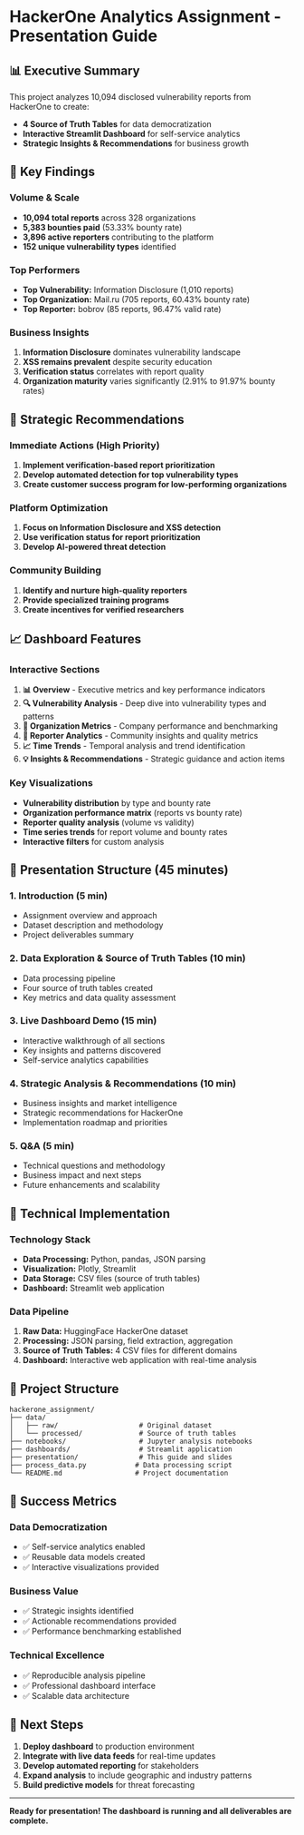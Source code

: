 # HackerOne Analytics Assignment - Presentation Guide

## 📊 Executive Summary

This project analyzes 10,094 disclosed vulnerability reports from HackerOne to create:
- **4 Source of Truth Tables** for data democratization
- **Interactive Streamlit Dashboard** for self-service analytics
- **Strategic Insights & Recommendations** for business growth

## 🎯 Key Findings

### **Volume & Scale**
- **10,094 total reports** across 328 organizations
- **5,383 bounties paid** (53.33% bounty rate)
- **3,896 active reporters** contributing to the platform
- **152 unique vulnerability types** identified

### **Top Performers**
- **Top Vulnerability:** Information Disclosure (1,010 reports)
- **Top Organization:** Mail.ru (705 reports, 60.43% bounty rate)
- **Top Reporter:** bobrov (85 reports, 96.47% valid rate)

### **Business Insights**
1. **Information Disclosure** dominates vulnerability landscape
2. **XSS remains prevalent** despite security education
3. **Verification status** correlates with report quality
4. **Organization maturity** varies significantly (2.91% to 91.97% bounty rates)

## 🚀 Strategic Recommendations

### **Immediate Actions (High Priority)**
1. **Implement verification-based report prioritization**
2. **Develop automated detection for top vulnerability types**
3. **Create customer success program for low-performing organizations**

### **Platform Optimization**
1. **Focus on Information Disclosure and XSS detection**
2. **Use verification status for report prioritization**
3. **Develop AI-powered threat detection**

### **Community Building**
1. **Identify and nurture high-quality reporters**
2. **Provide specialized training programs**
3. **Create incentives for verified researchers**

## 📈 Dashboard Features

### **Interactive Sections**
1. **📊 Overview** - Executive metrics and key performance indicators
2. **🔍 Vulnerability Analysis** - Deep dive into vulnerability types and patterns
3. **🏢 Organization Metrics** - Company performance and benchmarking
4. **👥 Reporter Analytics** - Community insights and quality metrics
5. **📈 Time Trends** - Temporal analysis and trend identification
6. **💡 Insights & Recommendations** - Strategic guidance and action items

### **Key Visualizations**
- **Vulnerability distribution** by type and bounty rate
- **Organization performance matrix** (reports vs bounty rate)
- **Reporter quality analysis** (volume vs validity)
- **Time series trends** for report volume and bounty rates
- **Interactive filters** for custom analysis

## 🎤 Presentation Structure (45 minutes)

### **1. Introduction (5 min)**
- Assignment overview and approach
- Dataset description and methodology
- Project deliverables summary

### **2. Data Exploration & Source of Truth Tables (10 min)**
- Data processing pipeline
- Four source of truth tables created
- Key metrics and data quality assessment

### **3. Live Dashboard Demo (15 min)**
- Interactive walkthrough of all sections
- Key insights and patterns discovered
- Self-service analytics capabilities

### **4. Strategic Analysis & Recommendations (10 min)**
- Business insights and market intelligence
- Strategic recommendations for HackerOne
- Implementation roadmap and priorities

### **5. Q&A (5 min)**
- Technical questions and methodology
- Business impact and next steps
- Future enhancements and scalability

## 🔧 Technical Implementation

### **Technology Stack**
- **Data Processing:** Python, pandas, JSON parsing
- **Visualization:** Plotly, Streamlit
- **Data Storage:** CSV files (source of truth tables)
- **Dashboard:** Streamlit web application

### **Data Pipeline**
1. **Raw Data:** HuggingFace HackerOne dataset
2. **Processing:** JSON parsing, field extraction, aggregation
3. **Source of Truth Tables:** 4 CSV files for different domains
4. **Dashboard:** Interactive web application with real-time analysis

## 📁 Project Structure

```
hackerone_assignment/
├── data/
│   ├── raw/                    # Original dataset
│   └── processed/              # Source of truth tables
├── notebooks/                  # Jupyter analysis notebooks
├── dashboards/                 # Streamlit application
├── presentation/               # This guide and slides
├── process_data.py            # Data processing script
└── README.md                  # Project documentation
```

## 🎯 Success Metrics

### **Data Democratization**
- ✅ Self-service analytics enabled
- ✅ Reusable data models created
- ✅ Interactive visualizations provided

### **Business Value**
- ✅ Strategic insights identified
- ✅ Actionable recommendations provided
- ✅ Performance benchmarking established

### **Technical Excellence**
- ✅ Reproducible analysis pipeline
- ✅ Professional dashboard interface
- ✅ Scalable data architecture

## 🚀 Next Steps

1. **Deploy dashboard** to production environment
2. **Integrate with live data feeds** for real-time updates
3. **Develop automated reporting** for stakeholders
4. **Expand analysis** to include geographic and industry patterns
5. **Build predictive models** for threat forecasting

---

**Ready for presentation! The dashboard is running and all deliverables are complete.** 